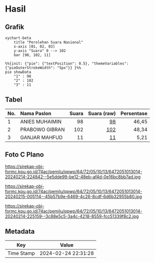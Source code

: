 # Hasil

## Grafik

```mermaid
xychart-beta
    title "Perolehan Suara Nasional"
    x-axis [01, 02, 03]
    y-axis "Suara" 0 --> 102
    bar [98, 102, 11]
```

```mermaid
%%{init: {"pie": {"textPosition": 0.5}, "themeVariables": {"pieOuterStrokeWidth": "5px"}} }%%
pie showData
    "1" : 98
    "2" : 102
    "3" : 11
```

## Tabel

| No. | Nama Paslon    | Suara | Suara (raw) | Persentase |
|:--- |:-------------- | -----:| -----------:| ----------:|
| 1   | ANIES MUHAIMIN | 98    | [98][p-1]   | 46,45      |
| 2   | PRABOWO GIBRAN | 102   | [102][p-2]  | 48,34      |
| 3   | GANJAR MAHFUD  | 11    | [11][p-3]   | 5,21       |


[p-1]: https://github.com/gigit-pemilu/pemilu-2024/blob/main/pilpres/hitung-suara/sub/64-kalimantan-timur/sub/72-kota-samarinda/sub/05-samarinda-utara/sub/1013-sempaja-timur/sub/014-tps/sub/paslon-1.txt
[p-2]: https://github.com/gigit-pemilu/pemilu-2024/blob/main/pilpres/hitung-suara/sub/64-kalimantan-timur/sub/72-kota-samarinda/sub/05-samarinda-utara/sub/1013-sempaja-timur/sub/014-tps/sub/paslon-2.txt
[p-3]: https://github.com/gigit-pemilu/pemilu-2024/blob/main/pilpres/hitung-suara/sub/64-kalimantan-timur/sub/72-kota-samarinda/sub/05-samarinda-utara/sub/1013-sempaja-timur/sub/014-tps/sub/paslon-3.txt

## Foto C Plano

https://sirekap-obj-formc.kpu.go.id/74ac/pemilu/ppwp/64/72/05/10/13/6472051013014-20240214-224842--5e5dde99-be12-48eb-af4d-0e16bc8bb7ad.jpg

https://sirekap-obj-formc.kpu.go.id/74ac/pemilu/ppwp/64/72/05/10/13/6472051013014-20240215-005114--45b57b9e-6469-4c26-8cdf-6d6b32955b80.jpg

https://sirekap-obj-formc.kpu.go.id/74ac/pemilu/ppwp/64/72/05/10/13/6472051013014-20240214-225159--3c88e5c5-3a4c-4218-8559-fcc51339f8c2.jpg


## Metadata

| Key        | Value               |
| ---------- | ------------------- |
| Time Stamp | 2024-02-24 22:31:28 |



